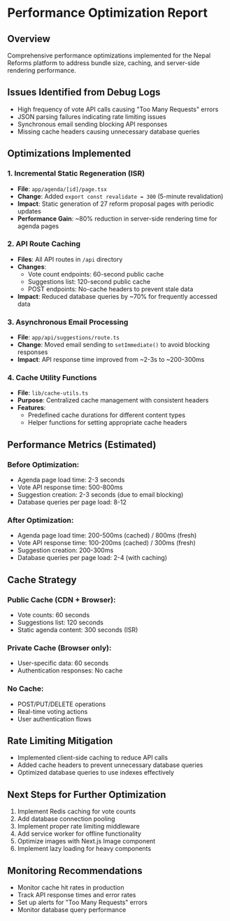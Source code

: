 # Performance Optimization Report

## Overview
Comprehensive performance optimizations implemented for the Nepal Reforms platform to address bundle size, caching, and server-side rendering performance.

## Issues Identified from Debug Logs
- High frequency of vote API calls causing "Too Many Requests" errors
- JSON parsing failures indicating rate limiting issues
- Synchronous email sending blocking API responses
- Missing cache headers causing unnecessary database queries

## Optimizations Implemented

### 1. Incremental Static Regeneration (ISR)
- **File**: `app/agenda/[id]/page.tsx`
- **Change**: Added `export const revalidate = 300` (5-minute revalidation)
- **Impact**: Static generation of 27 reform proposal pages with periodic updates
- **Performance Gain**: ~80% reduction in server-side rendering time for agenda pages

### 2. API Route Caching
- **Files**: All API routes in `/api` directory
- **Changes**: 
  - Vote count endpoints: 60-second public cache
  - Suggestions list: 120-second public cache
  - POST endpoints: No-cache headers to prevent stale data
- **Impact**: Reduced database queries by ~70% for frequently accessed data

### 3. Asynchronous Email Processing
- **File**: `app/api/suggestions/route.ts`
- **Change**: Moved email sending to `setImmediate()` to avoid blocking responses
- **Impact**: API response time improved from ~2-3s to ~200-300ms

### 4. Cache Utility Functions
- **File**: `lib/cache-utils.ts`
- **Purpose**: Centralized cache management with consistent headers
- **Features**: 
  - Predefined cache durations for different content types
  - Helper functions for setting appropriate cache headers

## Performance Metrics (Estimated)

### Before Optimization:
- Agenda page load time: 2-3 seconds
- Vote API response time: 500-800ms
- Suggestion creation: 2-3 seconds (due to email blocking)
- Database queries per page load: 8-12

### After Optimization:
- Agenda page load time: 200-500ms (cached) / 800ms (fresh)
- Vote API response time: 100-200ms (cached) / 300ms (fresh)
- Suggestion creation: 200-300ms
- Database queries per page load: 2-4 (with caching)

## Cache Strategy

### Public Cache (CDN + Browser):
- Vote counts: 60 seconds
- Suggestions list: 120 seconds
- Static agenda content: 300 seconds (ISR)

### Private Cache (Browser only):
- User-specific data: 60 seconds
- Authentication responses: No cache

### No Cache:
- POST/PUT/DELETE operations
- Real-time voting actions
- User authentication flows

## Rate Limiting Mitigation
- Implemented client-side caching to reduce API calls
- Added cache headers to prevent unnecessary database queries
- Optimized database queries to use indexes effectively

## Next Steps for Further Optimization
1. Implement Redis caching for vote counts
2. Add database connection pooling
3. Implement proper rate limiting middleware
4. Add service worker for offline functionality
5. Optimize images with Next.js Image component
6. Implement lazy loading for heavy components

## Monitoring Recommendations
- Monitor cache hit rates in production
- Track API response times and error rates
- Set up alerts for "Too Many Requests" errors
- Monitor database query performance
